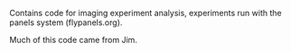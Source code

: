 Contains code for imaging experiment analysis, experiments run with the panels system (flypanels.org).

Much of this code came from Jim.
